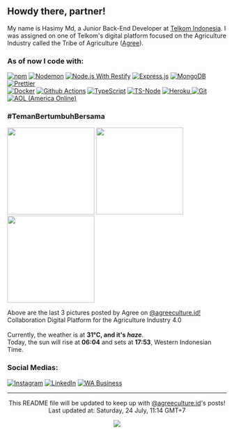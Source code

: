 <h2>Howdy there, partner!</h2>


<p>My name is Hasimy Md, a Junior Back-End Developer at <a href="https://telkom.co.id/sites/about-telkom/en_US/page/profile-and-brief-history-24" target="_blank">Telkom Indonesia</a>. I was assigned on one of Telkom's digital platform focused on the Agriculture Industry called the Tribe of Agriculture (<a href="https://agreeculture.id" target="_blank">Agree</a>).</p>
<h3>As of now I code with:</h3>
<p>
  <a href="https://www.npmjs.com"><img alt="npm" src="https://img.shields.io/badge/-NPM-CB3837?style=flat-square&logo=npm&logoColor=white" /></a>
  <a href="https://www.npmjs.com/package/nodemon"><img alt="Nodemon" src="https://img.shields.io/badge/-Nodemon-76D04B?style=flat-square&logo=nodemon&logoColor=white" /></a>
  <a href="http://restify.com"><img alt="Node.js With Restify" src="https://img.shields.io/badge/-Node.js%20With%20Restify-43853d?style=flat-square&logo=Node.js&logoColor=white" /></a>
  <a href="https://www.expressjs.com"><img alt="Express.js" src="https://img.shields.io/badge/-Express.js-000000?style=flat-square&logo=express&logoColor=white" /></a>
  <a href="https://www.mongodb.com"><img alt="MongoDB" src="https://img.shields.io/badge/-MongoDB-13aa52?style=flat-square&logo=mongodb&logoColor=white" /></a>
  <a href="https://www.prettier.io"><img alt="Prettier" src="https://img.shields.io/badge/-Prettier-F7B93E?style=flat-square&logo=prettier&logoColor=white" /></a><br />
  <a href="https://www.docker.com"><img alt="Docker" src="https://img.shields.io/badge/-Docker-46a2f1?style=flat-square&logo=docker&logoColor=white" /></a>
  <a href="https://www.github.com/features/actions"><img alt="Github Actions" src="https://img.shields.io/badge/-Github_Actions-2088FF?style=flat-square&logo=github-actions&logoColor=white" /></a>
  <a href="https://www.typescriptlang.org"><img alt="TypeScript" src="https://img.shields.io/badge/-TypeScript-007ACC?style=flat-square&logo=typescript&logoColor=white" /></a>
  <a href="https://www.npmjs.com/package/ts-node"><img alt="TS-Node" src="https://img.shields.io/badge/-TypeScript%20Node-3178C6?style=flat-square&logo=ts-node&logoColor=white" /></a>
  <a href="https://www.heroku.com"><img alt="Heroku" src="https://img.shields.io/badge/-Heroku-430098?style=flat-square&logo=heroku&logoColor=white" />
  <a href="https://www.git-scm.com"><img alt="Git" src="https://img.shields.io/badge/-Git-F05032?style=flat-square&logo=git&logoColor=white" /></a>
  <a href="https://www.aol.com"><img alt="AOL (America Online)" src="https://img.shields.io/badge/-AOL-3399FF?style=flat-square&logo=aol&logoColor=white" /></a>
  
</p>
<h3>#TemanBertumbuhBersama <img src="https://www.flaticon.com/svg/static/icons/svg/843/843298.svg" width="13"/></h3>
<p><img width="200" src="https:&#x2F;&#x2F;www.picuki.com&#x2F;hosted-by-instagram&#x2F;url&#x3D;https%3A%7C%7C%7C%7Cinstagram.flwo4-1.fna.fbcdn.net%7C%7Cv%7C%7Ct51.2885-15%7C%7Csh0.08%7C%7Ce35%7C%7Cs640x640%7C%7C222094006_1235155816932309_909983015653180577_n.jpg%3F_nc_ht%3Dinstagram.flwo4-1.fna.fbcdn.net%26_nc_cat%3D109%26_nc_ohc%3DQ14T0CsbPAsAX-m3r3h%26edm%3DAAWvnRQBAAAA%26ccb%3D7-4%26oh%3D82ca46759d559b933df46bd5ff2286a6%26oe%3D61018348%26_nc_sid%3De7738c" /> <img width="200" src="https:&#x2F;&#x2F;www.picuki.com&#x2F;hosted-by-instagram&#x2F;url&#x3D;https%3A%7C%7C%7C%7Cinstagram.flwo4-1.fna.fbcdn.net%7C%7Cv%7C%7Ct51.2885-15%7C%7Csh0.08%7C%7Ce35%7C%7Cs640x640%7C%7C221706050_566896374326413_601314284479715885_n.jpg%3F_nc_ht%3Dinstagram.flwo4-1.fna.fbcdn.net%26_nc_cat%3D101%26_nc_ohc%3DXZGRVFVki3YAX91dRkF%26edm%3DAAWvnRQBAAAA%26ccb%3D7-4%26oh%3D2cf336b277f6b7d7f1be2555faec02b5%26oe%3D6102253C%26_nc_sid%3De7738c" /> <img width="200" src="https:&#x2F;&#x2F;www.picuki.com&#x2F;hosted-by-instagram&#x2F;url&#x3D;https%3A%7C%7C%7C%7Cinstagram.flwo4-2.fna.fbcdn.net%7C%7Cv%7C%7Ct51.2885-15%7C%7Csh0.08%7C%7Ce35%7C%7Cs640x640%7C%7C221235319_1152701691919360_8074105952745109802_n.jpg%3F_nc_ht%3Dinstagram.flwo4-2.fna.fbcdn.net%26_nc_cat%3D104%26_nc_ohc%3DHzX16LZgYtAAX8PNdT-%26edm%3DAAWvnRQBAAAA%26ccb%3D7-4%26oh%3D1e6bfbaf6dc10cc3f65e1480975978ab%26oe%3D61022334%26_nc_sid%3De7738c" /></p>
<p>Above are the last 3 pictures posted by Agree on <a href="https://www.instagram.com/agreeculture.id/" target="_blank">@agreeculture.id!</a><br/>Collaboration Digital Platform for the Agriculture Industry 4.0</a><br/><br/>Currently, the weather is at <b> 31°C, and it's <i>haze</i></b>.</br>Today, the sun will rise at <b>06:04</b> and sets at <b>17:53</b>, Western Indonesian Time.</p>
<h3>Social Medias:</h3>
<p><a href="https://instagram.com/hasimy.md" target="_blank"><img alt="Instagram" src="https://img.shields.io/badge/Instagram-%2312100E.svg?&style=for-the-badge&logo=Instagram&logoColor=white" /></a> <a href="https://www.linkedin.com/in/hasimy-as/" target="_blank"><img alt="LinkedIn" src="https://img.shields.io/badge/linkedin-%2312100E.svg?&style=for-the-badge&logo=linkedin&logoColor=white" /></a> <a href="https://wa.me/6285156098182" target="_blank"><img alt="WA Business" src="https://img.shields.io/badge/WA Business-%2312100E.svg?&style=for-the-badge&logo=Whatsapp&logoColor=white" /></a>
</p>

------------
<p align="center">This README file will be updated to keep up with <a href="https://www.instagram.com/agreeculture.id/" target="_blank">@agreeculture.id</a>'s posts!</br>Last updated at: Saturday, 24 July, 11:14 GMT+7<br /></p>
<p align="center"><img src="https://github.com/hasimy-as/hasimy-as/workflows/README%20build/badge.svg" /></p>
